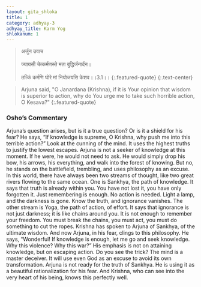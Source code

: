 ```yaml
---
layout: gita_shloka
title: 1
category: adhyay-3
adhyay_title: Karm Yog
shlokanum: 1
---
```


> अर्जुन उवाच<br><br>ज्यायसी चेत्कर्मणस्ते मता बुद्धिर्जनार्दन।<br><br>तत्किं कर्मणि घोरे मां नियोजयसि केशव।।3.1।।
{:.featured-quote}
{:.text-center}

> Arjuna said, "O Janardana (Krishna), if it is Your opinion that wisdom is superior to action, why do You urge me to take such horrible action, O Kesava?"
{:.featured-quote}

### Osho’s Commentary
Arjuna’s question arises, but is it a true question? Or is it a shield for his fear? He says, “If knowledge is supreme, O Krishna, why push me into this terrible action?”
Look at the cunning of the mind. It uses the highest truths to justify the lowest escapes. Arjuna is not a seeker of knowledge at this moment. If he were, he would not need to ask. He would simply drop his bow, his arrows, his everything, and walk into the forest of knowing. But no, he stands on the battlefield, trembling, and uses philosophy as an excuse.
In this world, there have always been two streams of thought, like two great rivers flowing to the same ocean. One is Sankhya, the path of knowledge. It says that truth is already within you. You have not lost it, you have only forgotten it. Just remembering is enough. No action is needed. Light a lamp, and the darkness is gone. Know the truth, and ignorance vanishes.
The other stream is Yoga, the path of action, of effort. It says that ignorance is not just darkness; it is like chains around you. It is not enough to remember your freedom. You must break the chains, you must act, you must do something to cut the ropes.
Krishna has spoken to Arjuna of Sankhya, of the ultimate wisdom. And now Arjuna, in his fear, clings to this philosophy. He says, “Wonderful! If knowledge is enough, let me go and seek knowledge. Why this violence? Why this war?”
His emphasis is not on attaining knowledge, but on escaping action. Do you see the trick? The mind is a master deceiver. It will use even God as an excuse to avoid its own transformation. Arjuna is not ready for the truth of Sankhya. He is using it as a beautiful rationalization for his fear. And Krishna, who can see into the very heart of his being, knows this perfectly well.
